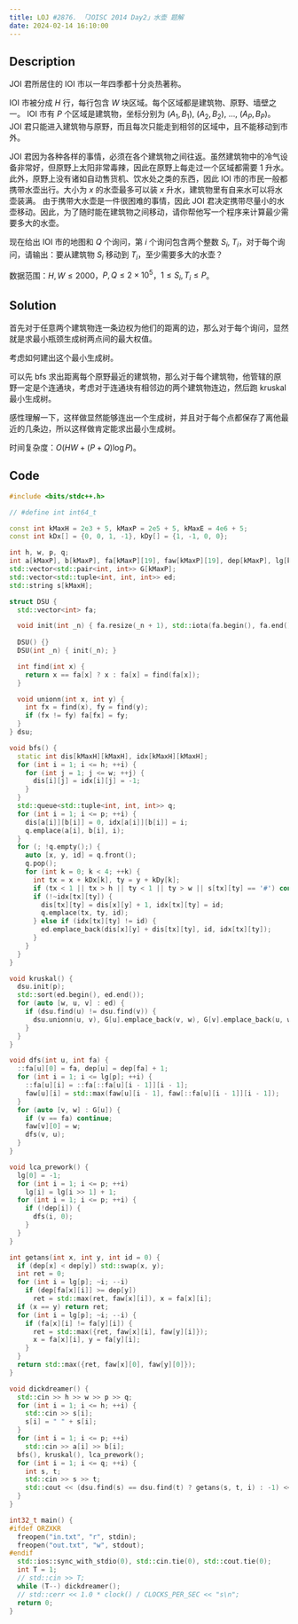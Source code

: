 ```yaml
---
title: LOJ #2876. 「JOISC 2014 Day2」水壶 题解
date: 2024-02-14 16:10:00
---
```


## Description

JOI 君所居住的 IOI 市以一年四季都十分炎热著称。

IOI 市被分成 $H$ 行，每行包含 $W$ 块区域。每个区域都是建筑物、原野、墙壁之一。
IOI 市有 $P$ 个区域是建筑物，坐标分别为 $(A_1, B_1),$ $(A_2, B_2),$ $\ldots,$ $(A_P, B_P)$。
JOI 君只能进入建筑物与原野，而且每次只能走到相邻的区域中，且不能移动到市外。

JOI 君因为各种各样的事情，必须在各个建筑物之间往返。虽然建筑物中的冷气设备非常好，但原野上太阳非常毒辣，因此在原野上每走过一个区域都需要 1 升水。此外，原野上没有诸如自动售货机、饮水处之类的东西，因此 IOI 市的市民一般都携带水壶出行。大小为 $x$ 的水壶最多可以装 $x$ 升水，建筑物里有自来水可以将水壶装满。
由于携带大水壶是一件很困难的事情，因此 JOI 君决定携带尽量小的水壶移动。因此，为了随时能在建筑物之间移动，请你帮他写一个程序来计算最少需要多大的水壶。

现在给出 IOI 市的地图和 $Q$ 个询问，第 $i$ 个询问包含两个整数 $S_i,$ $T_i$，对于每个询问，请输出：要从建筑物 $S_i$ 移动到 $T_i$，至少需要多大的水壶？

数据范围：$H,W\leq2000$，$P,Q\leq2\times10^5$，$1\leq S_i,T_i\leq P$。

## Solution

首先对于任意两个建筑物连一条边权为他们的距离的边，那么对于每个询问，显然就是求最小瓶颈生成树两点间的最大权值。

考虑如何建出这个最小生成树。

可以先 bfs 求出距离每个原野最近的建筑物，那么对于每个建筑物，他管辖的原野一定是个连通块，考虑对于连通块有相邻边的两个建筑物连边，然后跑 kruskal 最小生成树。

感性理解一下，这样做显然能够连出一个生成树，并且对于每个点都保存了离他最近的几条边，所以这样做肯定能求出最小生成树。

时间复杂度：$O\left(HW+(P+Q)\log P\right)$。

## Code

```cpp
#include <bits/stdc++.h>

// #define int int64_t

const int kMaxH = 2e3 + 5, kMaxP = 2e5 + 5, kMaxE = 4e6 + 5;
const int kDx[] = {0, 0, 1, -1}, kDy[] = {1, -1, 0, 0};

int h, w, p, q;
int a[kMaxP], b[kMaxP], fa[kMaxP][19], faw[kMaxP][19], dep[kMaxP], lg[kMaxP];
std::vector<std::pair<int, int>> G[kMaxP];
std::vector<std::tuple<int, int, int>> ed;
std::string s[kMaxH];

struct DSU {
  std::vector<int> fa;

  void init(int _n) { fa.resize(_n + 1), std::iota(fa.begin(), fa.end(), 0); }
  
  DSU() {}
  DSU(int _n) { init(_n); }

  int find(int x) {
    return x == fa[x] ? x : fa[x] = find(fa[x]);
  }

  void unionn(int x, int y) {
    int fx = find(x), fy = find(y);
    if (fx != fy) fa[fx] = fy;
  }
} dsu;

void bfs() {
  static int dis[kMaxH][kMaxH], idx[kMaxH][kMaxH];
  for (int i = 1; i <= h; ++i) {
    for (int j = 1; j <= w; ++j) {
      dis[i][j] = idx[i][j] = -1;
    }
  }
  std::queue<std::tuple<int, int, int>> q;
  for (int i = 1; i <= p; ++i) {
    dis[a[i]][b[i]] = 0, idx[a[i]][b[i]] = i;
    q.emplace(a[i], b[i], i);
  }
  for (; !q.empty();) {
    auto [x, y, id] = q.front();
    q.pop();
    for (int k = 0; k < 4; ++k) {
      int tx = x + kDx[k], ty = y + kDy[k];
      if (tx < 1 || tx > h || ty < 1 || ty > w || s[tx][ty] == '#') continue;
      if (!~idx[tx][ty]) {
        dis[tx][ty] = dis[x][y] + 1, idx[tx][ty] = id;
        q.emplace(tx, ty, id);
      } else if (idx[tx][ty] != id) {
        ed.emplace_back(dis[x][y] + dis[tx][ty], id, idx[tx][ty]);
      }
    }
  }
}

void kruskal() {
  dsu.init(p);
  std::sort(ed.begin(), ed.end());
  for (auto [w, u, v] : ed) {
    if (dsu.find(u) != dsu.find(v)) {
      dsu.unionn(u, v), G[u].emplace_back(v, w), G[v].emplace_back(u, w);
    }
  }
}

void dfs(int u, int fa) {
  ::fa[u][0] = fa, dep[u] = dep[fa] + 1;
  for (int i = 1; i <= lg[p]; ++i) {
    ::fa[u][i] = ::fa[::fa[u][i - 1]][i - 1];
    faw[u][i] = std::max(faw[u][i - 1], faw[::fa[u][i - 1]][i - 1]);
  }
  for (auto [v, w] : G[u]) {
    if (v == fa) continue;
    faw[v][0] = w;
    dfs(v, u);
  }
}

void lca_prework() {
  lg[0] = -1;
  for (int i = 1; i <= p; ++i)
    lg[i] = lg[i >> 1] + 1;
  for (int i = 1; i <= p; ++i) {
    if (!dep[i]) {
      dfs(i, 0);
    }
  }
}

int getans(int x, int y, int id = 0) {
  if (dep[x] < dep[y]) std::swap(x, y);
  int ret = 0;
  for (int i = lg[p]; ~i; --i)
    if (dep[fa[x][i]] >= dep[y])
      ret = std::max(ret, faw[x][i]), x = fa[x][i];
  if (x == y) return ret;
  for (int i = lg[p]; ~i; --i) {
    if (fa[x][i] != fa[y][i]) {
      ret = std::max({ret, faw[x][i], faw[y][i]});
      x = fa[x][i], y = fa[y][i];
    }
  }
  return std::max({ret, faw[x][0], faw[y][0]});
}

void dickdreamer() {
  std::cin >> h >> w >> p >> q;
  for (int i = 1; i <= h; ++i) {
    std::cin >> s[i];
    s[i] = " " + s[i];
  }
  for (int i = 1; i <= p; ++i)
    std::cin >> a[i] >> b[i];
  bfs(), kruskal(), lca_prework();
  for (int i = 1; i <= q; ++i) {
    int s, t;
    std::cin >> s >> t;
    std::cout << (dsu.find(s) == dsu.find(t) ? getans(s, t, i) : -1) << '\n';
  }
}

int32_t main() {
#ifdef ORZXKR
  freopen("in.txt", "r", stdin);
  freopen("out.txt", "w", stdout);
#endif
  std::ios::sync_with_stdio(0), std::cin.tie(0), std::cout.tie(0);
  int T = 1;
  // std::cin >> T;
  while (T--) dickdreamer();
  // std::cerr << 1.0 * clock() / CLOCKS_PER_SEC << "s\n";
  return 0;
}
```